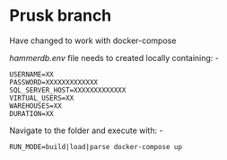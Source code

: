 # Prusk branch

Have changed to work with docker-compose

<i>hammerdb.env</i> file needs to created locally containing: -

    USERNAME=XX
    PASSWORD=XXXXXXXXXXXXX
    SQL_SERVER_HOST=XXXXXXXXXXXXX
    VIRTUAL_USERS=XX
    WAREHOUSES=XX
    DURATION=XX


Navigate to the folder and execute with: -

    RUN_MODE=build|load|parse docker-compose up

